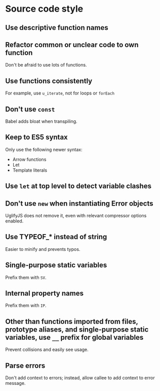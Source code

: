 # Source code style

## Use descriptive function names

## Refactor common or unclear code to own function

Don't be afraid to use lots of functions.

## Use functions consistently

For example, use `u_iterate`, not for loops or `forEach`

## Don't use `const`

Babel adds bloat when transpiling.

## Keep to ES5 syntax

Only use the following newer syntax:

- Arrow functions
- Let
- Template literals

## Use `let` at top level to detect variable clashes

## Don't use `new` when instantiating Error objects

UglifyJS does not remove it, even with relevant compressor options enabled.

## Use TYPEOF_* instead of string

Easier to minify and prevents typos.

## Single-purpose static variables

Prefix them with `SV`.

## Internal property names

Prefix them with `IP`.

## Other than functions imported from files, prototype aliases, and single-purpose static variables, use `__` prefix for global variables

Prevent collisions and easily see usage.

## Parse errors

Don't add context to errors; instead, allow callee to add context to error message.
